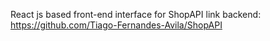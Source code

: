 React js based front-end interface for ShopAPI 
link backend: https://github.com/Tiago-Fernandes-Avila/ShopAPI
